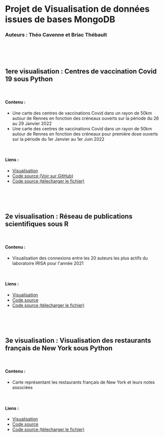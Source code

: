 <h1> Projet de Visualisation de données issues de bases MongoDB </h1>
<h3> Auteurs : Théo Cavenne et Briac Thébault </h3>

<br/>
<br/>
<br/>

<h2> 1ere visualisation : Centres de vaccination Covid 19 sous Python </h2>
<br/>
<h4> Contenu : </h4>
<ul>
            <li>Une carte des centres de vaccinations Covid dans un rayon de 50km autour de Rennes en fonction des créneaux ouverts sur la période du 26 au 29 Janvier 2022</li>
            <li>Une carte des centres de vaccinations Covid dans un rayon de 50km autour de Rennes en fonction des créneaux pour première dose ouverts sur la période du 1er Janvier au 1er Juin 2022</li>
        </ul>
<br/>
<h4> Liens : </h4>
<ul>
            <li> <a href="/NoSQL/1_visu_covid.html" > Visualisation </a> </li>
            <li> <a href="https://github.com/bthebault35/NoSQL/blob/main/1_visu_covid.py"> Code source (Voir sur GitHub) </a></li>
            <li> <a href="/NoSQL/1_visu_covid.py"> Code source (télecharger le fichier) </a></li>
</ul>


<br/>
<br/>
<br/>


            
<h2> 2e visualisation : Réseau de publications scientifiques sous R </h2>
<br/>
<h4> Contenu : </h4>
<ul>
            <li> Visualisation des connexions entre les 20 auteurs les plus actifs du laboratoire IRISA pour l'année 2021</li>    
</ul>
<br/>
<h4> Liens : </h4>
<ul>
            <li> <a href="/NoSQL/2_reseau.html" > Visualisation </a> </li>
            <li> <a href="https://github.com/bthebault35/NoSQL/blob/main/2_reseau.Rmd"> Code source </a></li>
            <li> <a href="/NoSQL/2_reseau.Rmd"> Code source (télecharger le fichier) </a></li>
</ul>


<br/>
<br/>
<br/>



<h2> 3e visualisation : Visualisation des restaurants français de New York sous Python </h2>
<br/>
<h4> Contenu : </h4>
<ul>
            <li> Carte représentant les restaurants français de New York et leurs notes associées </li>    
</ul>
<br/>
<h4> Liens : </h4>
<ul>
            <li> <a href="/NoSQL/3_visu_nyfood.html" > Visualisation </a> </li>
            <li> <a href="https://github.com/bthebault35/NoSQL/blob/main/3_visu_nyfood.py"> Code source </a></li>
            <li> <a href="/NoSQL/3_visu_nyfood.py"> Code source (télecharger le fichier) </a></li>
</ul>


